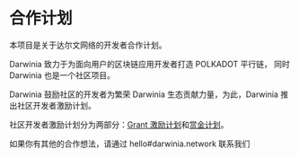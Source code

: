 # 合作计划

本项目是关于达尔文网络的开发者合作计划。

Darwinia 致力于为面向用户的区块链应用开发者打造 POLKADOT 平行链， 同时Darwinia 也是一个社区项目。

Darwinia 鼓励社区的开发者为繁荣 Darwinia 生态贡献力量，为此，Darwinia 推出社区开发者激励计划。

社区开发者激励计划分为两部分：[Grant 激励计划](./grant/README.md)和[赏金计划](./bounty/README.md)。

如果你有其他的合作想法，请通过 hello#darwinia.network 联系我们
